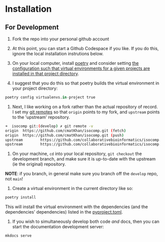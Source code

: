 # Installation

## For Development

1. Fork the repo into your personal github account

1. At this point, you can start a Github Codespace if you like. If you do this, 
ignore the local installation instrutions below.

1. On your local computer, install [poetry](https://python-poetry.org/) and
consider setting [the configuration such that virtual environments for a given
projects are installed in that project directory](https://python-poetry.org/docs/configuration/#local-configuration).  

1. I suggest that you do this so that poetry builds the virtual environment in 
your project directory:

```python
poetry config virtualenvs.in-project true
```

1. Next, I like working on a fork rather than the actual repository of record.
I set my [git remotes](https://git-scm.com/book/en/v2/Git-Basics-Working-with-Remotes)
so that `origin` points to my fork, and `upstream` points to the 'upstream' repository.

```bash
➜  isocomp git:(develop) ✗ git remote -v 
origin  https://github.com/cmatKhan/isocomp.git (fetch)
origin  https://github.com/cmatKhan/isocomp.git (push)
upstream        https://github.com/collaborativebioinformatics/isocomp.git (fetch)
upstream        https://github.com/collaborativebioinformatics/isocomp.git (push)
```

1. On your machine, `cd` into your local repository, `git checkout` the development 
branch, and make sure it is up-to-date with the upstream (ie the original) repository. 

__NOTE__: if you branch, in general make sure you branch off the `develop` repo, not `main`!  

1. Create a virtual environment in the current directory like so:

```bash
poetry install
```

This will install the virtual environment with the dependencies (and the dependencies' dependencies) 
listed in the [pyproject.toml](./pyproject.toml).

1. If you wish to simultaneously develop both code _and_ docs, then you can 
start the documentation development server:

```bash
mkdocs serve
```